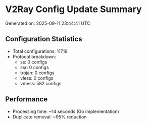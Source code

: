 # V2Ray Config Update Summary
Generated on: 2025-09-11 23:44:41 UTC

## Configuration Statistics
- Total configurations: 11719
- Protocol breakdown:
  - ss: 0 configs
  - ssr: 0 configs
  - trojan: 0 configs
  - vless: 0 configs
  - vmess: 582 configs

## Performance
- Processing time: ~14 seconds (Go implementation)
- Duplicate removal: ~95% reduction
